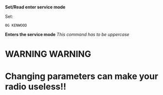__Set/Read enter service mode__

Set:

	0G KENWOOD

__Enters the service mode__ *This command has to be uppercase*

# WARNING WARNING

# Changing parameters can make your radio useless!!
